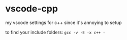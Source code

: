 # vscode-cpp
my vscode settings for c++ since it's annoying to setup

to find your include folders:
```gcc -v -E -x c++ -```
